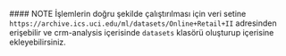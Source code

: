 #### NOTE 
İşlemlerin doğru şekilde çalıştırılması için veri setine `https://archive.ics.uci.edu/ml/datasets/Online+Retail+II` adresinden erişebilir ve crm-analysis içerisinde `datasets` klasörü oluşturup içerisine ekleyebilirsiniz.